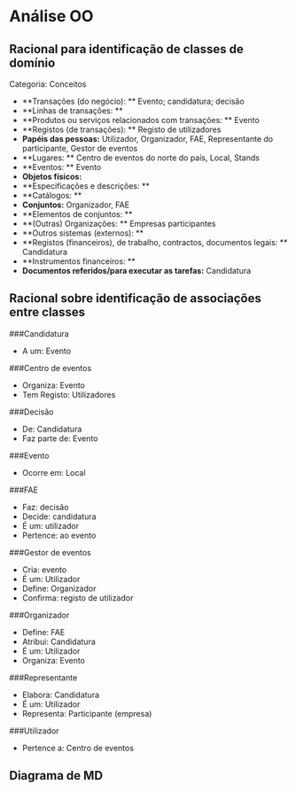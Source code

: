 #	Análise OO

##	Racional para identificação de classes de domínio

Categoria: Conceitos

+	**Transações  (do negócio): ** Evento; candidatura; decisão 
+	**Linhas de transações: **
+	**Produtos ou serviços relacionados com transações: ** Evento
+	**Registos (de transações): ** Registo de utilizadores
+	**Papéis das pessoas:** Utilizador, Organizador, FAE, Representante do participante, Gestor de eventos
+	**Lugares: ** Centro de eventos do norte do país, Local, Stands
+	**Eventos: ** Evento
+	**Objetos físicos:** 
+	**Especificações e descrições: **
+	**Catálogos: **
+	**Conjuntos:** Organizador, FAE
+	**Elementos de conjuntos: ** 
+	**(Outras) Organizações: ** Empresas participantes
+	**Outros sistemas (externos): **
+	**Registos (financeiros), de trabalho, contractos, documentos legais: ** Candidatura
+	**Instrumentos financeiros: **
+	**Documentos referidos/para executar as tarefas:** Candidatura

##	Racional sobre identificação de associações entre classes
###Candidatura
* A um: Evento

###Centro de eventos
* Organiza: Evento
* Tem Registo: Utilizadores

###Decisão
* De: Candidatura
* Faz parte de: Evento

###Evento
* Ocorre em: Local


###FAE
* Faz: decisão
* Decide: candidatura
* É um: utilizador
* Pertence: ao evento


###Gestor de eventos
* Cria: evento
* É um: Utilizador
* Define: Organizador
* Confirma: registo de utilizador

###Organizador
* Define: FAE
* Atribui: Candidatura
* É um: Utilizador
* Organiza: Evento

###Representante
* Elabora: Candidatura
* É um: Utilizador
* Representa: Participante (empresa)

###Utilizador
* Pertence a: Centro de eventos





##	Diagrama de MD